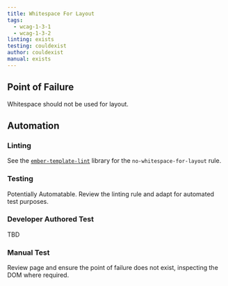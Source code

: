 ```yaml
---
title: Whitespace For Layout
tags: 
  - wcag-1-3-1
  - wcag-1-3-2
linting: exists
testing: couldexist
author: couldexist
manual: exists
---
```


## Point of Failure
Whitespace should not be used for layout.

## Automation

### Linting
See the [`ember-template-lint`](https://github.com/ember-template-lint/ember-template-lint) library for the `no-whitespace-for-layout` rule.

### Testing
Potentially Automatable. Review the linting rule and adapt for automated test purposes.

### Developer Authored Test
TBD

### Manual Test
Review page and ensure the point of failure does not exist, inspecting the DOM where required.